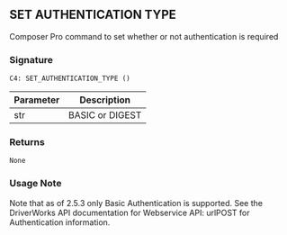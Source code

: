 ## SET AUTHENTICATION TYPE

Composer Pro command to set whether or not authentication is required


### Signature

`C4: SET_AUTHENTICATION_TYPE ()`


| Parameter | Description |
| --- | --- |
| str | BASIC or DIGEST |


### Returns

`None`


### Usage Note

Note that as of 2.5.3 only Basic Authentication is supported. See the DriverWorks API documentation for Webservice API: urlPOST for Authentication information.
